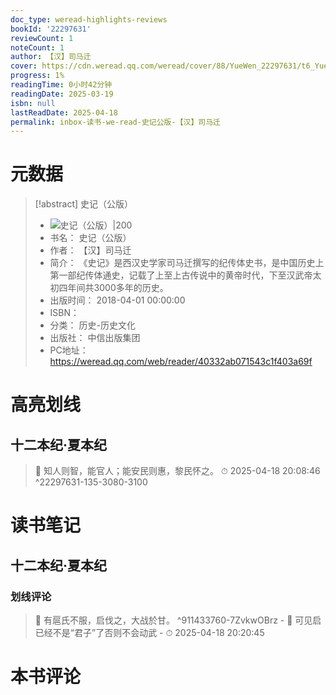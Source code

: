 ```yaml
---
doc_type: weread-highlights-reviews
bookId: '22297631'
reviewCount: 1
noteCount: 1
author: 【汉】司马迁
cover: https://cdn.weread.qq.com/weread/cover/88/YueWen_22297631/t6_YueWen_22297631.jpg
progress: 1%
readingTime: 0小时42分钟
readingDate: 2025-03-19
isbn: null
lastReadDate: 2025-04-18
permalink: inbox-读书-we-read-史记公版-【汉】司马迁
---
```


# 元数据
> [!abstract] 史记（公版）
> - ![ 史记（公版）|200](https://cdn.weread.qq.com/weread/cover/88/YueWen_22297631/t6_YueWen_22297631.jpg)
> - 书名： 史记（公版）
> - 作者： 【汉】司马迁
> - 简介： 《史记》是西汉史学家司马迁撰写的纪传体史书，是中国历史上第一部纪传体通史，记载了上至上古传说中的黄帝时代，下至汉武帝太初四年间共3000多年的历史。
> - 出版时间： 2018-04-01 00:00:00
> - ISBN： 
> - 分类： 历史-历史文化
> - 出版社： 中信出版集团
> - PC地址：https://weread.qq.com/web/reader/40332ab071543c1f403a69f

# 高亮划线

## 十二本纪·夏本纪

> 📌 知人则智，能官人；能安民则惠，黎民怀之。 
> ⏱ 2025-04-18 20:08:46 ^22297631-135-3080-3100

# 读书笔记

## 十二本纪·夏本纪

### 划线评论
> 📌 有扈氏不服，启伐之，大战於甘。  ^911433760-7ZvkwOBrz
    - 💭 可见启已经不是“君子”了否则不会动武
    - ⏱ 2025-04-18 20:20:45
   
# 本书评论